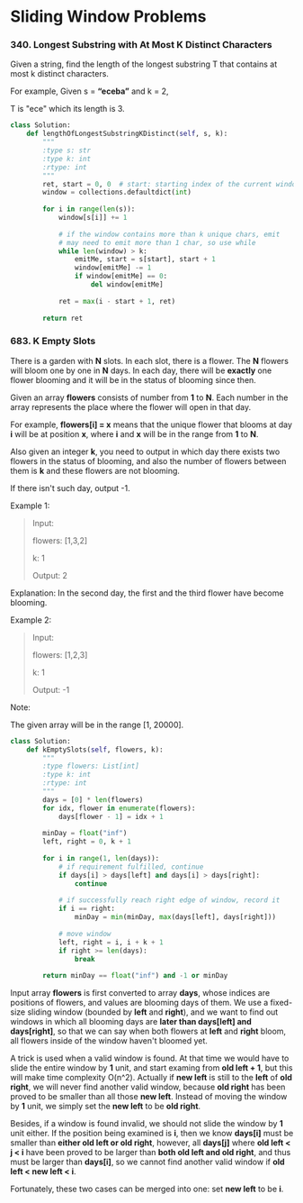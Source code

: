 # Sliding Window Problems

### 340. Longest Substring with At Most K Distinct Characters

Given a string, find the length of the longest substring T that contains at most k distinct characters.

For example, Given s = **“eceba”** and k = 2,

T is "ece" which its length is 3.

```python
class Solution:
    def lengthOfLongestSubstringKDistinct(self, s, k):
        """
        :type s: str
        :type k: int
        :rtype: int
        """
        ret, start = 0, 0  # start: starting index of the current window
        window = collections.defaultdict(int)
        
        for i in range(len(s)):
            window[s[i]] += 1
            
            # if the window contains more than k unique chars, emit 
            # may need to emit more than 1 char, so use while
            while len(window) > k:
                emitMe, start = s[start], start + 1
                window[emitMe] -= 1
                if window[emitMe] == 0:
                    del window[emitMe]
                
            ret = max(i - start + 1, ret)
        
        return ret
```

### 683. K Empty Slots

There is a garden with **N** slots. In each slot, there is a flower. The **N** flowers will bloom one by one in **N** days. In each day, there will be **exactly** one flower blooming and it will be in the status of blooming since then.

Given an array **flowers** consists of number from **1** to **N**. Each number in the array represents the place where the flower will open in that day.

For example, **flowers[i] = x** means that the unique flower that blooms at day **i** will be at position **x**, where **i** and **x** will be in the range from **1** to **N**.

Also given an integer **k**, you need to output in which day there exists two flowers in the status of blooming, and also the number of flowers between them is **k** and these flowers are not blooming.

If there isn't such day, output -1.

Example 1:

> Input: 
>
> flowers: [1,3,2]
>
> k: 1
>
> Output: 2

Explanation: In the second day, the first and the third flower have become blooming.

Example 2:

> Input: 
>
> flowers: [1,2,3]
>
> k: 1
>
> Output: -1

Note:

The given array will be in the range [1, 20000].

```python
class Solution:
    def kEmptySlots(self, flowers, k):
        """
        :type flowers: List[int]
        :type k: int
        :rtype: int
        """
        days = [0] * len(flowers)
        for idx, flower in enumerate(flowers):
            days[flower - 1] = idx + 1
        
        minDay = float("inf")
        left, right = 0, k + 1
        
        for i in range(1, len(days)):
            # if requirement fulfilled, continue
            if days[i] > days[left] and days[i] > days[right]:
                continue
            
            # if successfully reach right edge of window, record it
            if i == right:
                minDay = min(minDay, max(days[left], days[right]))
            
            # move window
            left, right = i, i + k + 1
            if right >= len(days):
                break
        
        return minDay == float("inf") and -1 or minDay
```

Input array **flowers** is first converted to array **days**, whose indices are positions of flowers, and values are blooming days of them. We use a fixed-size sliding window (bounded by **left** and **right**), and we want to find out windows in which all blooming days are **later than days[left] and days[right]**, so that we can say when both flowers at **left** and **right** bloom, all flowers inside of the window haven't bloomed yet.

A trick is used when a valid window is found. At that time we would have to slide the entire window by **1** unit, and start examing from **old left + 1**, but this will make time complexity O(n^2). Actually if **new left** is still to the **left** of **old right**, we will never find another valid window, because **old right** has been proved to be smaller than all those **new left**. Instead of moving the window by **1** unit, we simply set the **new left** to be **old right**.

Besides, if a window is found invalid, we should not slide the window by **1** unit either. If the position being examined is **i**, then we know **days[i]** must be smaller than **either old left or old right**, however, all **days[j]** where **old left < j < i** have been proved to be larger than **both old left and old right**, and thus must be larger than **days[i]**, so we cannot find another valid window if **old left < new left < i**.

Fortunately, these two cases can be merged into one: set **new left** to be **i**.